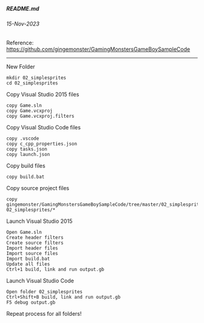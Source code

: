 ##### README.md
###### 15-Nov-2023
Reference: https://github.com/gingemonster/GamingMonstersGameBoySampleCode
<hr />

New Folder
```
mkdir 02_simplesprites
cd 02_simplesprites
```
Copy Visual Studio 2015 files
```
copy Game.sln
copy Game.vcxproj
copy Game.vcxproj.filters
```
Copy Visual Studio Code files
```
copy .vscode
copy c_cpp_properties.json
copy tasks.json
copy launch.json
```
Copy build files
```
copy build.bat
```
Copy source project files
```
copy gingemonster/GamingMonstersGameBoySampleCode/tree/master/02_simplesprites/* 02_simplesprites/*
```
Launch Visual Studio 2015
```
Open Game.sln
Create header filters
Create source filters
Import header files
Import source files
Import build.bat
Update all files
Ctrl+1 build, link and run output.gb
```
Launch Visual Studio Code
```
Open folder 02_simplesprites
Ctrl+Shift+B build, link and run output.gb
F5 debug output.gb
```
Repeat process for all folders!